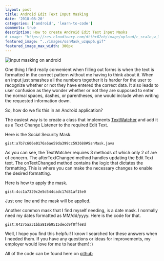 ```yaml
---
layout: post
title: Android Edit Text Input Masking
date: '2018-08-20'
categories: ['android', 'learn-to-code']
comments: true
description: How to create Android Edit Text Input Masks
# image: "https://res.cloudinary.com/dtthr02eh/image/upload/c_scale,w_300/v1534806011/ssnMask_uzqup6.gif"
featured_image: "../images/ssnMask_uzqup6.gif"
featured_image_max_width: 300px
---
```


<!-- ![input masking on android](../images/ssnMask_uzqup6.gif) -->


<div class="mw-400">
  <img src="https://res.cloudinary.com/dtthr02eh/image/upload/c_scale,w_300/v1534806011/ssnMask_uzqup6.gif" alt="input masking on android">
</div>

One thing I find really convenient when filling out forms is when the text is formatted in the correct pattern without me having to think about it. When an input just smashes all the numbers together it is harder for the user to recognize whether or not they have entered the correct data. It also leads to user confusion as they wonder whether or not they are supposed to enter the normal spaces, dashes, or parentheses, one would include when writing the requested information down.

So, how do we fix this in an Android application?

The easiest way is to create a class that implements [TextWatcher](https://developer.android.com/reference/android/text/TextWatcher) and add it as a Text Change Listener to the required Edit Text. 

Here is the Social Security Mask.

`gist:a7b7c606e0176a6ae59da399cc593688#SsnMask.java`

As you can see, the TextWatcher requires 3 methods of which only 2 of are of concern. The afterTextChanged method handles updating the Edit Text text. The onTextChanged method contains the logic that dictates the formatting. This is where you can make the necessary changes to enable the desired formatting. 

Here is how to apply the mask.

`gist:4cc1a7329c2e5d544cadc17d81af15e0`

Just one line and the mask will be applied. 

Another common mask that I find myself needing, is a date mask. I normally need my dates formatted as MM/dd/yyyy. Here is the code for that.

`gist:04275aa31bba819b9515decd9f0ffe8d`

Well, I hope you find this helpful! I know I searched for these answers when I needed them. If you have any questions or ideas for improvements, my employer would love for me to hear them! :) 

All of the code can be found here on [github](https://github.com/blehr/DatePickerExample)